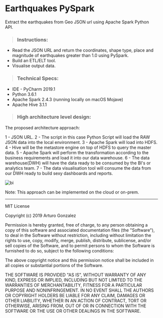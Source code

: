 # Earthquakes PySpark #
Extract the earthquakes from Geo JSON url using Apache Spark Python API.

> ### Instructions:
- Read the JSON URL and return the coordinates, shape type, place and magnitude of earthquakes greater 
than 1.0 using PySpark.
- Build an ETL/ELT tool.
- Visualise output data.

> ### Technical Specs:
- IDE - PyCharm 2019.1
- Python 3.6.1
- Apache Spark 2.4.3 (running locally on macOS Mojave)
- Apache Hive 3.1.1

> ### High architecture level design:

The proposed architecture approach:

1 - JSON URL.
2 - The script in this case Python Script will load the RAW JSON data into the local environment.
3 - Apache Spark will load into HDFS.
4 - Hive will be the metastore engine on top of HDFS to query the master data.
5 - Apache Spark will perform the transformation according to the business requirements and load it into our data warehouse.
6 - The data warehouse(DWH) will have the data ready to be consumed by the BI's or analytics team.
7 - The data visualisation tool will consume the data from our DWH ready to build sexy dashboards and reports.

 
![bi](https://github.com/arturosolutions/earthquakes_pyspark/blob/master/images/bi.png)

Note: This approach can be implemented on the cloud or on-prem.

----

MIT License

Copyright (c) 2019 Arturo Gonzalez

Permission is hereby granted, free of charge, to any person obtaining a copy
of this software and associated documentation files (the "Software"), to deal
in the Software without restriction, including without limitation the rights
to use, copy, modify, merge, publish, distribute, sublicense, and/or sell
copies of the Software, and to permit persons to whom the Software is
furnished to do so, subject to the following conditions:

The above copyright notice and this permission notice shall be included in all
copies or substantial portions of the Software.

THE SOFTWARE IS PROVIDED "AS IS", WITHOUT WARRANTY OF ANY KIND, EXPRESS OR
IMPLIED, INCLUDING BUT NOT LIMITED TO THE WARRANTIES OF MERCHANTABILITY,
FITNESS FOR A PARTICULAR PURPOSE AND NONINFRINGEMENT. IN NO EVENT SHALL THE
AUTHORS OR COPYRIGHT HOLDERS BE LIABLE FOR ANY CLAIM, DAMAGES OR OTHER
LIABILITY, WHETHER IN AN ACTION OF CONTRACT, TORT OR OTHERWISE, ARISING FROM,
OUT OF OR IN CONNECTION WITH THE SOFTWARE OR THE USE OR OTHER DEALINGS IN THE
SOFTWARE.
